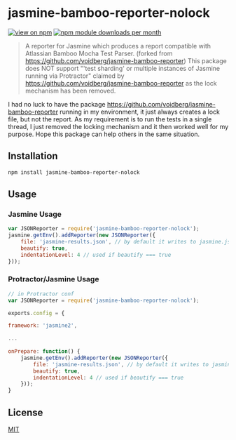 # jasmine-bamboo-reporter-nolock
[![view on npm](http://img.shields.io/npm/v/jasmine-bamboo-reporter-nolock.svg?style=flat)](https://www.npmjs.org/package/jasmine-bamboo-reporter-nolock)
[![npm module downloads per month](http://img.shields.io/npm/dm/jasmine-bamboo-reporter-nolock.svg?style=flat)](https://www.npmjs.org/package/jasmine-bamboo-reporter-nolock)

> A reporter for Jasmine which produces a report compatible with Atlassian Bamboo Mocha Test Parser. (forked from https://github.com/voidberg/jasmine-bamboo-reporter) This package does NOT support "'test sharding' or multiple instances of Jasmine running via Protractor" claimed by https://github.com/voidberg/jasmine-bamboo-reporter as the lock mechanism has been removed.

I had no luck to have the package https://github.com/voidberg/jasmine-bamboo-reporter running in my environment, it just always creates a lock file, but not the report. As my requirement is to run the tests in a single thread, I just removed the locking mechanism and it then worked well for my purpose. Hope this package can help others in the same situation.

## Installation

```sh
npm install jasmine-bamboo-reporter-nolock
```

## Usage

### Jasmine Usage
```javascript
var JSONReporter = require('jasmine-bamboo-reporter-nolock');
jasmine.getEnv().addReporter(new JSONReporter({
	file: 'jasmine-results.json', // by default it writes to jasmine.json
	beautify: true,
	indentationLevel: 4 // used if beautify === true
}));


```

### Protractor/Jasmine Usage
```javascript
// in Protractor conf
var JSONReporter = require('jasmine-bamboo-reporter-nolock');

exports.config = {

framework: 'jasmine2',

...
 
onPrepare: function() {
	jasmine.getEnv().addReporter(new JSONReporter({
		file: 'jasmine-results.json', // by default it writes to jasmine.json
		beautify: true,
		indentationLevel: 4 // used if beautify === true
	}));
}
```

## License

[MIT](https://github.com/nanchen/jasmine-bamboo-reporter-nolock/blob/master/LICENSE)
